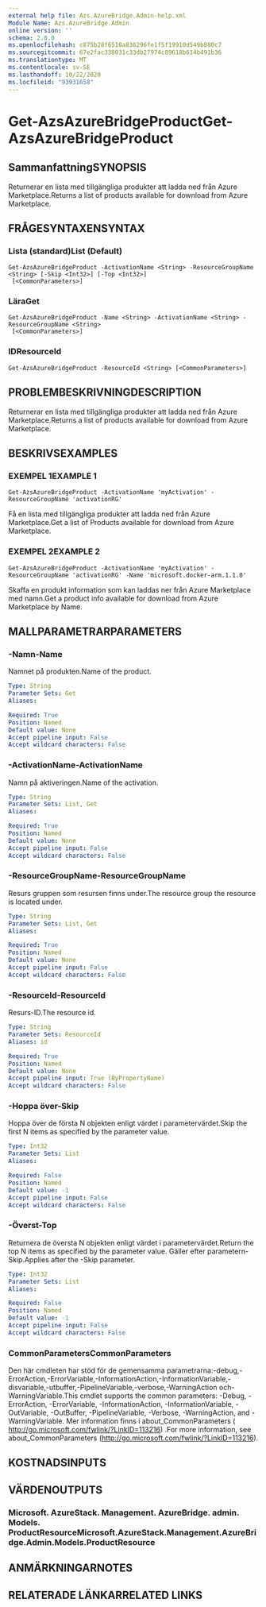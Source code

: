 ```yaml
---
external help file: Azs.AzureBridge.Admin-help.xml
Module Name: Azs.AzureBridge.Admin
online version: ''
schema: 2.0.0
ms.openlocfilehash: c875b28f6518a836296fe1f5f19910d549b880c7
ms.sourcegitcommit: 67e2fac338031c33db27974c89618b614b491b36
ms.translationtype: MT
ms.contentlocale: sv-SE
ms.lasthandoff: 10/22/2020
ms.locfileid: "93931658"
---
```

# <span data-ttu-id="8a43d-101">Get-AzsAzureBridgeProduct</span><span class="sxs-lookup"><span data-stu-id="8a43d-101">Get-AzsAzureBridgeProduct</span></span>

## <span data-ttu-id="8a43d-102">Sammanfattning</span><span class="sxs-lookup"><span data-stu-id="8a43d-102">SYNOPSIS</span></span>
<span data-ttu-id="8a43d-103">Returnerar en lista med tillgängliga produkter att ladda ned från Azure Marketplace.</span><span class="sxs-lookup"><span data-stu-id="8a43d-103">Returns a list of products available for download from Azure Marketplace.</span></span>

## <span data-ttu-id="8a43d-104">FRÅGESYNTAXEN</span><span class="sxs-lookup"><span data-stu-id="8a43d-104">SYNTAX</span></span>

### <span data-ttu-id="8a43d-105">Lista (standard)</span><span class="sxs-lookup"><span data-stu-id="8a43d-105">List (Default)</span></span>
```
Get-AzsAzureBridgeProduct -ActivationName <String> -ResourceGroupName <String> [-Skip <Int32>] [-Top <Int32>]
 [<CommonParameters>]
```

### <span data-ttu-id="8a43d-106">Lära</span><span class="sxs-lookup"><span data-stu-id="8a43d-106">Get</span></span>
```
Get-AzsAzureBridgeProduct -Name <String> -ActivationName <String> -ResourceGroupName <String>
 [<CommonParameters>]
```

### <span data-ttu-id="8a43d-107">ID</span><span class="sxs-lookup"><span data-stu-id="8a43d-107">ResourceId</span></span>
```
Get-AzsAzureBridgeProduct -ResourceId <String> [<CommonParameters>]
```

## <span data-ttu-id="8a43d-108">PROBLEMBESKRIVNING</span><span class="sxs-lookup"><span data-stu-id="8a43d-108">DESCRIPTION</span></span>
<span data-ttu-id="8a43d-109">Returnerar en lista med tillgängliga produkter att ladda ned från Azure Marketplace.</span><span class="sxs-lookup"><span data-stu-id="8a43d-109">Returns a list of products available for download from Azure Marketplace.</span></span>

## <span data-ttu-id="8a43d-110">BESKRIVS</span><span class="sxs-lookup"><span data-stu-id="8a43d-110">EXAMPLES</span></span>

### <span data-ttu-id="8a43d-111">EXEMPEL 1</span><span class="sxs-lookup"><span data-stu-id="8a43d-111">EXAMPLE 1</span></span>
```
Get-AzsAzureBridgeProduct -ActivationName 'myActivation' -ResourceGroupName 'activationRG'
```

<span data-ttu-id="8a43d-112">Få en lista med tillgängliga produkter att ladda ned från Azure Marketplace.</span><span class="sxs-lookup"><span data-stu-id="8a43d-112">Get a list of Products available for download from Azure Marketplace.</span></span>

### <span data-ttu-id="8a43d-113">EXEMPEL 2</span><span class="sxs-lookup"><span data-stu-id="8a43d-113">EXAMPLE 2</span></span>
```
Get-AzsAzureBridgeProduct -ActivationName 'myActivation' -ResourceGroupName 'activationRG' -Name 'microsoft.docker-arm.1.1.0'
```

<span data-ttu-id="8a43d-114">Skaffa en produkt information som kan laddas ner från Azure Marketplace med namn.</span><span class="sxs-lookup"><span data-stu-id="8a43d-114">Get a product info available for download from Azure Marketplace by Name.</span></span>

## <span data-ttu-id="8a43d-115">MALLPARAMETRAR</span><span class="sxs-lookup"><span data-stu-id="8a43d-115">PARAMETERS</span></span>

### <span data-ttu-id="8a43d-116">-Namn</span><span class="sxs-lookup"><span data-stu-id="8a43d-116">-Name</span></span>
<span data-ttu-id="8a43d-117">Namnet på produkten.</span><span class="sxs-lookup"><span data-stu-id="8a43d-117">Name of the product.</span></span>

```yaml
Type: String
Parameter Sets: Get
Aliases:

Required: True
Position: Named
Default value: None
Accept pipeline input: False
Accept wildcard characters: False
```

### <span data-ttu-id="8a43d-118">-ActivationName</span><span class="sxs-lookup"><span data-stu-id="8a43d-118">-ActivationName</span></span>
<span data-ttu-id="8a43d-119">Namn på aktiveringen.</span><span class="sxs-lookup"><span data-stu-id="8a43d-119">Name of the activation.</span></span>

```yaml
Type: String
Parameter Sets: List, Get
Aliases:

Required: True
Position: Named
Default value: None
Accept pipeline input: False
Accept wildcard characters: False
```

### <span data-ttu-id="8a43d-120">-ResourceGroupName</span><span class="sxs-lookup"><span data-stu-id="8a43d-120">-ResourceGroupName</span></span>
<span data-ttu-id="8a43d-121">Resurs gruppen som resursen finns under.</span><span class="sxs-lookup"><span data-stu-id="8a43d-121">The resource group the resource is located under.</span></span>

```yaml
Type: String
Parameter Sets: List, Get
Aliases:

Required: True
Position: Named
Default value: None
Accept pipeline input: False
Accept wildcard characters: False
```

### <span data-ttu-id="8a43d-122">-ResourceId</span><span class="sxs-lookup"><span data-stu-id="8a43d-122">-ResourceId</span></span>
<span data-ttu-id="8a43d-123">Resurs-ID.</span><span class="sxs-lookup"><span data-stu-id="8a43d-123">The resource id.</span></span>

```yaml
Type: String
Parameter Sets: ResourceId
Aliases: id

Required: True
Position: Named
Default value: None
Accept pipeline input: True (ByPropertyName)
Accept wildcard characters: False
```

### <span data-ttu-id="8a43d-124">-Hoppa över</span><span class="sxs-lookup"><span data-stu-id="8a43d-124">-Skip</span></span>
<span data-ttu-id="8a43d-125">Hoppa över de första N objekten enligt värdet i parametervärdet.</span><span class="sxs-lookup"><span data-stu-id="8a43d-125">Skip the first N items as specified by the parameter value.</span></span>

```yaml
Type: Int32
Parameter Sets: List
Aliases:

Required: False
Position: Named
Default value: -1
Accept pipeline input: False
Accept wildcard characters: False
```

### <span data-ttu-id="8a43d-126">-Överst</span><span class="sxs-lookup"><span data-stu-id="8a43d-126">-Top</span></span>
<span data-ttu-id="8a43d-127">Returnera de översta N objekten enligt värdet i parametervärdet.</span><span class="sxs-lookup"><span data-stu-id="8a43d-127">Return the top N items as specified by the parameter value.</span></span>
<span data-ttu-id="8a43d-128">Gäller efter parametern-Skip.</span><span class="sxs-lookup"><span data-stu-id="8a43d-128">Applies after the -Skip parameter.</span></span>

```yaml
Type: Int32
Parameter Sets: List
Aliases:

Required: False
Position: Named
Default value: -1
Accept pipeline input: False
Accept wildcard characters: False
```

### <span data-ttu-id="8a43d-129">CommonParameters</span><span class="sxs-lookup"><span data-stu-id="8a43d-129">CommonParameters</span></span>
<span data-ttu-id="8a43d-130">Den här cmdleten har stöd för de gemensamma parametrarna:-debug,-ErrorAction,-ErrorVariable,-InformationAction,-InformationVariable,-disvariable,-utbuffer,-PipelineVariable,-verbose,-WarningAction och-WarningVariable.</span><span class="sxs-lookup"><span data-stu-id="8a43d-130">This cmdlet supports the common parameters: -Debug, -ErrorAction, -ErrorVariable, -InformationAction, -InformationVariable, -OutVariable, -OutBuffer, -PipelineVariable, -Verbose, -WarningAction, and -WarningVariable.</span></span> <span data-ttu-id="8a43d-131">Mer information finns i about_CommonParameters ( http://go.microsoft.com/fwlink/?LinkID=113216) .</span><span class="sxs-lookup"><span data-stu-id="8a43d-131">For more information, see about_CommonParameters (http://go.microsoft.com/fwlink/?LinkID=113216).</span></span>

## <span data-ttu-id="8a43d-132">KOSTNADS</span><span class="sxs-lookup"><span data-stu-id="8a43d-132">INPUTS</span></span>

## <span data-ttu-id="8a43d-133">VÄRDEN</span><span class="sxs-lookup"><span data-stu-id="8a43d-133">OUTPUTS</span></span>

### <span data-ttu-id="8a43d-134">Microsoft. AzureStack. Management. AzureBridge. admin. Models. ProductResource</span><span class="sxs-lookup"><span data-stu-id="8a43d-134">Microsoft.AzureStack.Management.AzureBridge.Admin.Models.ProductResource</span></span>

## <span data-ttu-id="8a43d-135">ANMÄRKNINGAR</span><span class="sxs-lookup"><span data-stu-id="8a43d-135">NOTES</span></span>

## <span data-ttu-id="8a43d-136">RELATERADE LÄNKAR</span><span class="sxs-lookup"><span data-stu-id="8a43d-136">RELATED LINKS</span></span>
